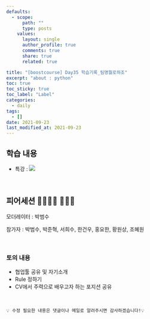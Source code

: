 ```yaml
---
defaults:
  - scope:
      path: ""
      type: posts
    values:
      layout: single
      author_profile: true
      comments: true
      share: true
      related: true

title: "[boostcourse] Day35 학습기록_팀명뭘로하조"
excerpt: "about : python"
toc: true
toc_sticky: true
toc_label: "Label"
categories:
  - daily
tags:
  - []
date: 2021-09-23
last_modified_at: 2021-09-23
---
```


## 학습 내용

- 특강 : <a href="https://hongsusoo.github.io/ai/using_trained_model"><img src="https://img.shields.io/badge/-pretrained Model 사용-red"/></a> 

<br>

## 피어세션 👨‍👨‍👦‍👦 👨‍👨‍👦

모더레이터 : 박범수

참가자 : 박범수, 박준혁, 서희수, 한건우, 홍요한, 황원상, 조혜원

<br>

### 토의 내용

- 협업툴 공유 및 자기소개
- Rule 정하기
- CV에서 주력으로 배우고자 하는 포지션 공유

<br>

```
💡 수정 필요한 내용은 댓글이나 메일로 알려주시면 감사하겠습니다!💡 
```
